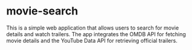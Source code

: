 # movie-search
This is a simple web application that allows users to search for movie details and watch trailers. The app integrates the OMDB API for fetching movie details and the YouTube Data API for retrieving official trailers.
